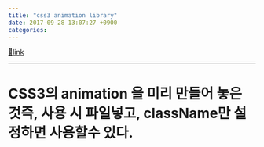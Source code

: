 ```yaml
---
title: "css3 animation library"
date: 2017-09-28 13:07:27 +0900
categories: 
---
```

[🔗link](http://www.mins01.com/mh/tech/read/1113)
***


# CSS3의 animation 을 미리 만들어 놓은 것즉, 사용 시 파일넣고, className만 설정하면 사용할수 있다.




